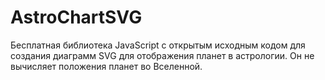 # AstroChartSVG
Бесплатная библиотека JavaScript с открытым исходным кодом для создания диаграмм SVG для отображения планет в астрологии. Он не вычисляет положения планет во Вселенной.
